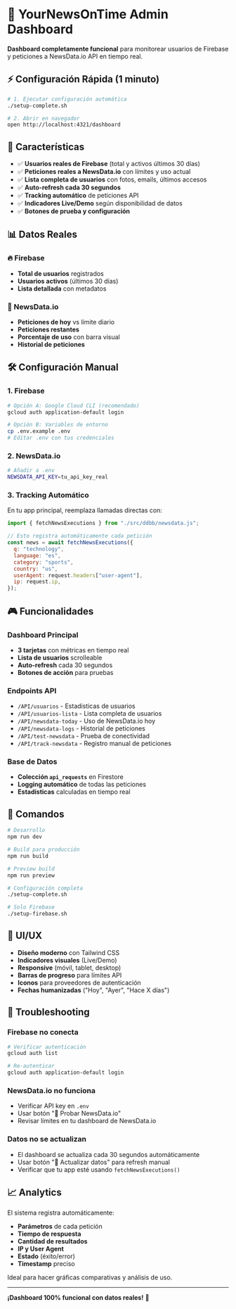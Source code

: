 # 🚀 YourNewsOnTime Admin Dashboard

**Dashboard completamente funcional** para monitorear usuarios de Firebase y peticiones a NewsData.io API en tiempo real.

## ⚡ Configuración Rápida (1 minuto)

```bash
# 1. Ejecutar configuración automática
./setup-complete.sh

# 2. Abrir en navegador
open http://localhost:4321/dashboard
```

## 🎯 Características

- ✅ **Usuarios reales de Firebase** (total y activos últimos 30 días)
- ✅ **Peticiones reales a NewsData.io** con límites y uso actual
- ✅ **Lista completa de usuarios** con fotos, emails, últimos accesos
- ✅ **Auto-refresh cada 30 segundos**
- ✅ **Tracking automático** de peticiones API
- ✅ **Indicadores Live/Demo** según disponibilidad de datos
- ✅ **Botones de prueba y configuración**

## 📊 Datos Reales

### 🔥 Firebase

- **Total de usuarios** registrados
- **Usuarios activos** (últimos 30 días)
- **Lista detallada** con metadatos

### 📰 NewsData.io

- **Peticiones de hoy** vs límite diario
- **Peticiones restantes**
- **Porcentaje de uso** con barra visual
- **Historial de peticiones**

## 🛠️ Configuración Manual

### 1. Firebase

```bash
# Opción A: Google Cloud CLI (recomendado)
gcloud auth application-default login

# Opción B: Variables de entorno
cp .env.example .env
# Editar .env con tus credenciales
```

### 2. NewsData.io

```bash
# Añadir a .env
NEWSDATA_API_KEY=tu_api_key_real
```

### 3. Tracking Automático

En tu app principal, reemplaza llamadas directas con:

```javascript
import { fetchNewsExecutions } from "./src/ddbb/newsdata.js";

// Esto registra automáticamente cada petición
const news = await fetchNewsExecutions({
  q: "technology",
  language: "es",
  category: "sports",
  country: "us",
  userAgent: request.headers["user-agent"],
  ip: request.ip,
});
```

## 🎮 Funcionalidades

### Dashboard Principal

- **3 tarjetas** con métricas en tiempo real
- **Lista de usuarios** scrolleable
- **Auto-refresh** cada 30 segundos
- **Botones de acción** para pruebas

### Endpoints API

- `/API/usuarios` - Estadísticas de usuarios
- `/API/usuarios-lista` - Lista completa de usuarios
- `/API/newsdata-today` - Uso de NewsData.io hoy
- `/API/newsdata-logs` - Historial de peticiones
- `/API/test-newsdata` - Prueba de conectividad
- `/API/track-newsdata` - Registro manual de peticiones

### Base de Datos

- **Colección `api_requests`** en Firestore
- **Logging automático** de todas las peticiones
- **Estadísticas** calculadas en tiempo real

## 🚀 Comandos

```bash
# Desarrollo
npm run dev

# Build para producción
npm run build

# Preview build
npm run preview

# Configuración completa
./setup-complete.sh

# Solo Firebase
./setup-firebase.sh
```

## 🎨 UI/UX

- **Diseño moderno** con Tailwind CSS
- **Indicadores visuales** (Live/Demo)
- **Responsive** (móvil, tablet, desktop)
- **Barras de progreso** para límites API
- **Iconos** para proveedores de autenticación
- **Fechas humanizadas** ("Hoy", "Ayer", "Hace X días")

## 🔧 Troubleshooting

### Firebase no conecta

```bash
# Verificar autenticación
gcloud auth list

# Re-autenticar
gcloud auth application-default login
```

### NewsData.io no funciona

- Verificar API key en `.env`
- Usar botón "🧪 Probar NewsData.io"
- Revisar límites en tu dashboard de NewsData.io

### Datos no se actualizan

- El dashboard se actualiza cada 30 segundos automáticamente
- Usar botón "🔄 Actualizar datos" para refresh manual
- Verificar que tu app esté usando `fetchNewsExecutions()`

## 📈 Analytics

El sistema registra automáticamente:

- **Parámetros** de cada petición
- **Tiempo de respuesta**
- **Cantidad de resultados**
- **IP y User Agent**
- **Estado** (éxito/error)
- **Timestamp** preciso

Ideal para hacer gráficas comparativas y análisis de uso.

---

**¡Dashboard 100% funcional con datos reales!** 🎉
